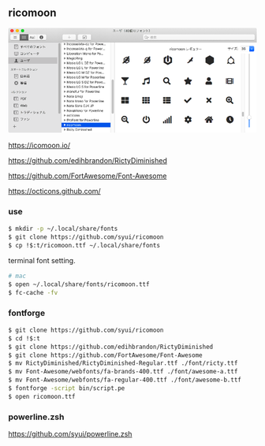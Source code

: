 ## ricomoon

![](./img/font-book.png)

https://icomoon.io/

https://github.com/edihbrandon/RictyDiminished

https://github.com/FortAwesome/Font-Awesome

https://octicons.github.com/

### use

```sh
$ mkdir -p ~/.local/share/fonts
$ git clone https://github.com/syui/ricomoon
$ cp !$:t/ricomoon.ttf ~/.local/share/fonts
```

terminal font setting.

```bash
# mac
$ open ~/.local/share/fonts/ricomoon.ttf
$ fc-cache -fv
```

### fontforge

```sh
$ git clone https://github.com/syui/ricomoon
$ cd !$:t
$ git clone https://github.com/edihbrandon/RictyDiminished
$ git clone https://github.com/FortAwesome/Font-Awesome
$ mv RictyDiminished/RictyDiminished-Regular.ttf ./font/ricty.ttf
$ mv Font-Awesome/webfonts/fa-brands-400.ttf ./font/awesome-a.ttf
$ mv Font-Awesome/webfonts/fa-regular-400.ttf ./font/awesome-b.ttf
$ fontforge -script bin/script.pe
$ open ricomoon.ttf
```

### powerline.zsh

https://github.com/syui/powerline.zsh
